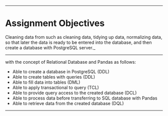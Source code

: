 
---

# Assignment Objectives

Cleaning data from such as cleaning data, tidying up data, normalizing data, so that later the data is ready to be entered into the database, and then create a database with PostgreSQL server._

---

with the concept of Relational Database and Pandas as follows:

- Able to create a database in PostgreSQL (DDL)
- Able to create tables with queries (DDL)
- Able to fill data into tables (DML)
- Able to apply transactional to query (TCL)
- Able to provide query access to the created database (DCL)
- Able to process data before transferring to SQL database with Pandas
- Able to retrieve data from the created database (DQL)

---
